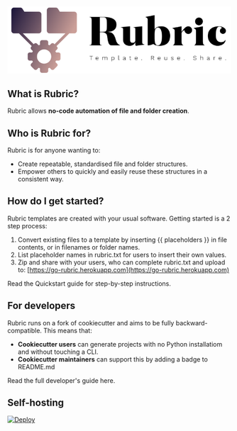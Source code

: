 ![Rubric Logo](logo.png "Rubric: No-code automation of file and folder creation")

## What is Rubric?

Rubric allows **no-code automation of file and folder creation**.

## Who is Rubric for?

Rubric is for anyone wanting to:
* Create repeatable, standardised file and folder structures.
* Empower others to quickly and easily reuse these structures in a consistent way.

## How do I get started?

Rubric templates are created with your usual software. Getting started is a 2 step process:

1. Convert existing files to a template by inserting {{ placeholders }} 
in file contents, or in filenames or folder names.
2. List placeholder names in rubric.txt for users to insert their own values.
3. Zip and share with your users, who can complete rubric.txt and upload to:
[https://go-rubric.herokuapp.com](https://go-rubric.herokuapp.com)

Read the Quickstart guide for step-by-step instructions.

## For developers

Rubric runs on a fork of cookiecutter and aims to be fully backward-compatible. This means that:

* **Cookiecutter users** can generate projects with no Python installatiom and without touching a CLI.
* **Cookiecutter maintainers** can support this by adding a badge to README.md

Read the full developer's guide here.

## Self-hosting

[![Deploy](https://www.herokucdn.com/deploy/button.svg)](https://heroku.com/deploy)
